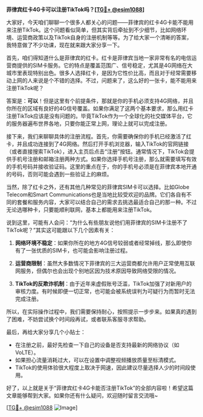 **菲律宾红卡4G卡可以注册TikTok吗？[[TG💪+ @esim1088](https://t.me/s/esim1088)]**

大家好，今天咱们聊聊一个很多人都关心的问题——菲律宾的红卡4G卡能不能用来注册TikTok。这个问题看似简单，但其实背后牵扯到不少细节，比如网络环境、运营商政策以及TikTok自身的注册机制等等。为了给大家一个清晰的答案，我特意做了不少功课，现在就来跟大家分享一下。

首先，咱们得知道什么是菲律宾的红卡。红卡是菲律宾当地一家非常有名的电信运营商提供的SIM卡服务。它的特点是覆盖范围广、信号稳定，尤其是4G网络在大城市里表现特别出色。很多人选择红卡，是因为它性价比高，而且对于经常需要移动上网的人来说是个不错的选择。不过，问题来了，这么好的一张卡，能不能用来注册TikTok呢？

答案是：**可以**！但是这里有个前提条件，那就是你的手机必须支持4G网络，并且你所在的区域有良好的4G信号覆盖。如果你满足了这两个基本要求，那么用红卡注册TikTok应该是没有问题的。毕竟TikTok作为一个全球化的社交媒体平台，它的服务器遍布世界各地，只要你能正常上网，理论上就可以完成注册。

接下来，我们来聊聊具体的注册流程。首先，你需要确保你的手机已经激活了红卡，并且成功连接到了4G网络。然后打开手机浏览器，输入TikTok的官网链接（或者直接搜索TikTok），进入主页后点击“注册”按钮。通常情况下，TikTok会提供手机号注册和邮箱注册两种方式。如果你选择手机号注册，那么就需要填写有效的手机号码并接收验证码。这里的重点在于，你的手机号必须是在菲律宾本地开通的号码，否则可能会遇到一些验证上的麻烦。

当然，除了红卡之外，还有其他几种常见的菲律宾SIM卡可以选择。比如Globe Telecom和Smart Communications也是当地比较受欢迎的品牌。它们各自有不同的套餐和服务内容，大家可以结合自己的需求去挑选最适合自己的那一种。不过无论选哪种卡，只要能顺利联网，基本上都能用来注册TikTok。

说到这里，可能有人会问：“为什么有些朋友说他们用菲律宾的SIM卡注册不了TikTok呢？”其实这可能跟以下几个因素有关：

1. **网络环境不稳定**：如果你所在的地方4G信号较弱或者经常掉线，那么即使你有了一张优质的SIM卡，也可能会影响注册过程。
   
2. **运营商限制**：虽然大多数情况下菲律宾的三大运营商都允许用户正常使用互联网服务，但偶尔也会出现个别地区因为技术原因导致网络受限的情况。

3. **TikTok的反欺诈机制**：由于近年来虚假账号泛滥，TikTok加强了对新用户的审核力度。有时候即便一切正常，也可能会被系统误判为可疑行为而暂时无法完成注册。

所以，在实际操作过程中，我们需要保持耐心，按照提示一步步来。如果真的遇到了困难，不妨尝试换个时间段再试，或者联系客服寻求帮助。

最后，再给大家分享几个小贴士：

- 在注册之前，最好先检查一下自己的设备是否支持最新的网络协议（如VoLTE）。
- 如果担心流量消耗过大，可以在设置中调整视频播放质量至标清模式。
- TikTok的使用体验很大程度上取决于网速，因此建议尽量选择人少的时间段使用。

好了，以上就是关于“菲律宾红卡4G卡能否注册TikTok”的全部内容啦！希望这篇文章能够帮到大家。如果你还有什么疑问，欢迎随时留言交流哦~ 

[[TG💪+ @esim1088](https://t.me/s/esim1088) ![Image](https://i.postimg.cc/4NQfJmqS/Snipaste-2025-05-13-00-14-12.png)]